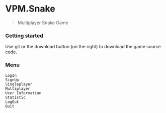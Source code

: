 # VPM.Snake

> Multiplayer Snake Game

### Getting started
Use git or the download button (on the right) to download the game source code.

### Menu
	LogIn
	SignUp
	Singleplayer
	Multiplayer
	User Information
	Statistic
	LogOut 
	Quit
